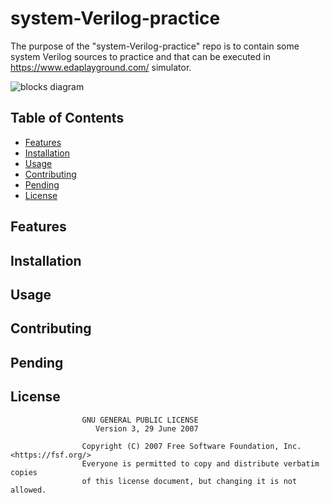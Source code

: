 # system-Verilog-practice
The purpose of the "system-Verilog-practice" repo is to contain some system Verilog sources to practice and that can be executed in https://www.edaplayground.com/ simulator. 

![blocks diagram]()

## Table of Contents

- [Features](#features)
- [Installation](#installation)
- [Usage](#usage)
- [Contributing](#contributing)
- [Pending](#pending)
- [License](#license)

## Features

## Installation

## Usage

## Contributing

## Pending

## License

                    GNU GENERAL PUBLIC LICENSE
                       Version 3, 29 June 2007

                    Copyright (C) 2007 Free Software Foundation, Inc. <https://fsf.org/>
                    Everyone is permitted to copy and distribute verbatim copies
                    of this license document, but changing it is not allowed.

